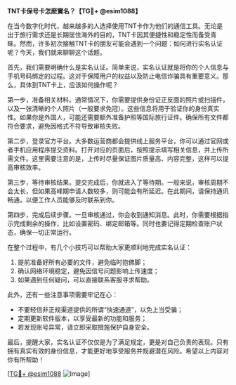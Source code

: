 **TNT卡保号卡怎麽實名？【TG💪+ @esim1088】**

在当今数字化时代，越来越多的人选择使用TNT卡作为他们的通信工具。无论是出于旅行需求还是长期居住海外的目的，TNT卡因其便捷性和稳定性而备受青睐。然而，许多初次接触TNT卡的朋友可能会遇到一个问题：如何进行实名认证呢？今天，我们就来聊聊这个话题。

首先，我们需要明确什么是实名认证。简单来说，实名认证就是将你的个人信息与手机号码绑定的过程。这对于保障用户的权益以及防止电信诈骗具有重要意义。那么，具体到TNT卡上，应该如何操作呢？

第一步，准备相关材料。通常情况下，你需要提供身份证正反面的照片或扫描件，以及一张清晰的个人照片（一般要求免冠）。这些信息将用于验证你的身份真实性。如果你是外国人，可能还需要额外准备护照等国际旅行证件。确保所有文件都符合要求，避免因格式不符导致审核失败。

第二步，登录官方平台。大多数运营商都会提供线上服务平台，你可以通过官网或者手机应用程序提交资料。打开对应的页面后，按照提示填写相关信息，并上传所需文件。这里需要注意的是，上传时尽量保证图片质量高、内容完整，这样可以提高审核效率。

第三步，等待审核结果。提交完成后，你就进入了等待期。一般来说，审核周期不会太长，但如果高峰期申请人数较多，则可能会有所延迟。在此期间，请保持通讯畅通，以便工作人员能够及时联系到你。

第四步，完成后续步骤。一旦审核通过，你会收到通知消息。此时，你需要根据指示完成剩余的操作，比如设置密码、绑定邮箱等。同时也要记得定期检查账户状态，确保一切正常运行。

在整个过程中，有几个小技巧可以帮助大家更顺利地完成实名认证：

1. 提前准备好所有必要的文件，避免临时抱佛脚；
2. 确认网络环境稳定，避免因信号问题影响上传速度；
3. 如果遇到任何疑问，可以直接联系客服寻求帮助。

此外，还有一些注意事项需要牢记在心：

- 不要轻信非正规渠道提供的所谓“快速通道”，以免上当受骗；
- 定期更新软件版本，以享受最新的功能和服务；
- 若发现账号异常，请立即采取措施保护自身安全。

最后，提醒大家，实名认证不仅仅是为了满足规定，更是对自己负责的表现。只有拥有真实有效的身份信息，才能更好地享受服务并规避潜在风险。希望以上内容对你有所帮助！

[[TG💪+ @esim1088](https://t.me/s/esim1088) ![Image](https://i.postimg.cc/4NQfJmqS/Snipaste-2025-05-13-00-14-12.png)]